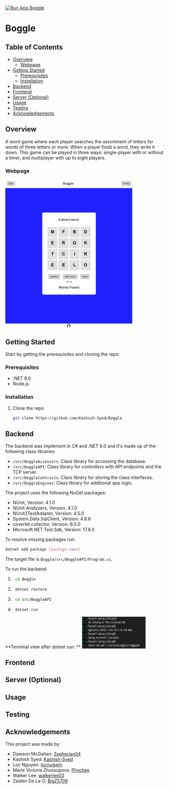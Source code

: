 [![Run App Boggle](https://github.com/Kashish-Syed/Boggle/actions/workflows/run-app.yml/badge.svg)](https://github.com/Kashish-Syed/Boggle/actions/workflows/run-app.yml)

# Boggle

## Table of Contents
* [Overview](#overview)
	* [Webpage](#webpage)
* [Getting Started](#getting-started)
	* [Prerequisites](#prerequisites)
	* [Installation](#installation)
* [Backend](#backend)
* [Frontend](#frontend)
* [Server (Optional)](#server-optional)
* [Usage](#usage)
* [Testing](#testing)
* [Acknowledgements](#acknowledgements)

## Overview
A word game where each player searches the assortment of letters for words of three letters or more. 
When a player finds a word, they write it down. This game can be played in three ways: single-player 
with or without a timer, and multiplayer with up to eight players.

### Webpage

<img src="./resources/webpage.png" alt="drawing" width="400"/>

## Getting Started
Start by getting the prerequisites and cloning the repo:

### Prerequisites
* .NET 8.0
* Node.js

### Installation
1. Clone the repo
	``` sh
	git clone https://github.com/Kashish-Syed/Boggle
	```

## Backend
The backend was implement in C# and .NET 8.0 and it's made up of the following class libraries:
* `/src/BoggleAccessors`: Class library for accessing the database.
* `/src/BoggleAPI`: Class library for controllers with API endpoints and the TCP server.
* `/src/BoggleContracts`: Class library for storing the class interfaces.
* `/src/BoggleEngines`: Class library for additional app logic.

The project uses the following NuGet packages:
* NUnit, Version: 4.1.0
* NUnit Analyzers, Version: 4.1.0
* NUnit3TestAdapter, Version: 4.5.0
* System.Data.SqlClient, Version: 4.8.6
* coverlet.collector, Version: 6.0.0
* Microsoft.NET.Test.Sdk, Version: 17.8.0

To resolve missing packages run:
``` sh
dotnet add package [package-name]
```

The target file is `Boggle/src/BoggleAPI/Program.cs`.

To run the backend:

1. ``` sh
	cd Boggle
	```
2. ``` sh
	dotnet restore
	```
3. ``` sh
	cd src/BoggleAPI
	```
4. ``` sh
	dotnet run
	```

**Terminal view after dotnet run: **
<img src="./resources/terminalapi.png" alt="drawing" width="200" height="100"/>



## Frontend

## Server (Optional)

## Usage

## Testing

## Acknowledgements
This project was made by:
* Dawson McGahan: [Zepherian04](https://github.com/Zepherian04)
* Kashish Syed: [Kashish-Syed](https://github.com/Kashish-Syed)
* Loc Nguyen: [locnugwin](https://github.com/locnugwin)
* Marie Victoria Zhussupova: [Phychee](https://github.com/phychee)
* Walker Lee: [walkerlee03](https://github.com/walkerlee03)
* Zaiden De La O: [BigZ5709](https://github.com/BigZ5709)
